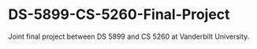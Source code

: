 # DS-5899-CS-5260-Final-Project
Joint final project between DS 5899 and CS 5260 at Vanderbilt University.
